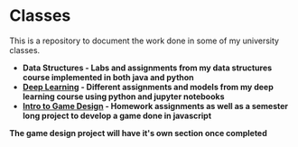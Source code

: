 # Classes

This is a repository to document the work done in some of my university classes.

- <b>Data Structures<b> - Labs and assignments from my data structures course implemented in both java and python
- [Deep Learning]() - Different assignments and models from my deep learning course using python and jupyter notebooks
- [Intro to Game Design]() - Homework assignments as well as a semester long project to develop a game done in javascript

The game design project will have it's own section once completed
